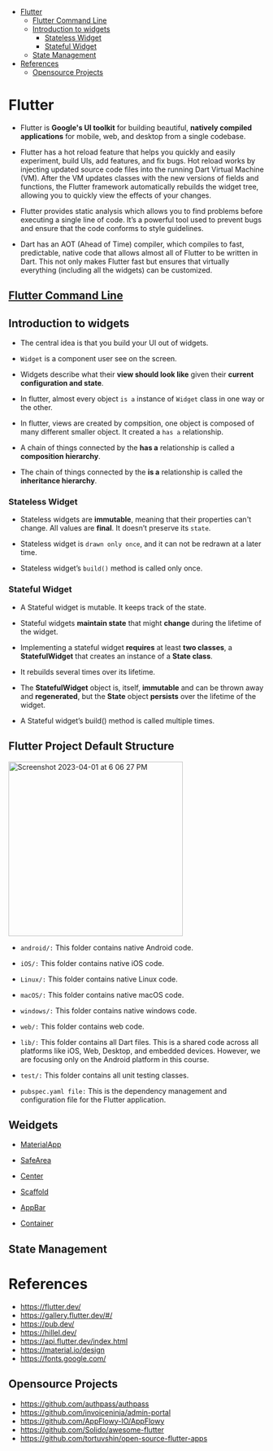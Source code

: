 - [Flutter](#flutter)
  - [Flutter Command Line](#flutter-command-line)
  - [Introduction to widgets](#introduction-to-widgets)
    - [Stateless Widget](#stateless-widget)
    - [Stateful Widget](#stateful-widget)
  - [State Management](#state-management)
- [References](#references)
  - [Opensource Projects](#opensource-projects)

# Flutter

- Flutter is **Google's UI toolkit** for building beautiful, **natively compiled applications** for mobile, web, and desktop from a single codebase.

- Flutter has a hot reload feature that helps you quickly and easily experiment, build UIs, add features, and fix bugs. Hot reload works by injecting updated source code files into the running Dart Virtual Machine (VM). After the VM updates classes with the new versions of fields and functions, the Flutter framework automatically rebuilds the widget tree, allowing you to quickly view the effects of your changes.

- Flutter provides static analysis which allows you to find problems before executing a single line of code. It’s a powerful tool used to prevent bugs and ensure that the code conforms to style guidelines.

- Dart has an AOT (Ahead of Time) compiler, which compiles to fast, predictable, native code that allows almost all of Flutter to be written in Dart. This not only makes Flutter fast but ensures that virtually everything (including all the widgets) can be customized.

## [Flutter Command Line](flutter_cli.md)


## Introduction to widgets

- The central idea is that you build your UI out of widgets. 

- `Widget` is a component user see on the screen.
  
- Widgets describe what their **view should look like** given their **current configuration and state**. 

- In flutter, almost every object `is a` instance of `Widget` class in one way or the other.

- In flutter, views are created by compsition, one object is composed of many different smaller object. It created a `has a` relationship.

- A chain of things connected by the **has a** relationship is called a **composition hierarchy**.
  
- The chain of things connected by the **is a** relationship is called the **inheritance hierarchy**.

### Stateless Widget

- Stateless widgets are **immutable**, meaning that their properties can't change. All values are **final**. It doesn’t preserve its `state`.

- Stateless widget is `drawn only once`, and it can not be redrawn at a later time.

- Stateless widget’s `build()` method is called only once.

### Stateful Widget

- A Stateful widget is mutable. It keeps track of the state.

- Stateful widgets **maintain state** that might **change** during the lifetime of the widget.

- Implementing a stateful widget **requires** at least **two classes**, a **StatefulWidget** that creates an instance of a **State class**.

- It rebuilds several times over its lifetime.

- The **StatefulWidget** object is, itself, **immutable** and can be thrown away and **regenerated**, but the **State** object **persists** over the lifetime of the widget.

- A Stateful widget’s build() method is called multiple times.



## Flutter Project Default Structure


<img width="343" alt="Screenshot 2023-04-01 at 6 06 27 PM" src="https://user-images.githubusercontent.com/204423/229290820-570ecf3d-4356-43b6-b8f2-a798e8139ab8.png">


- `android/:` This folder contains native Android code.

- `iOS/:` This folder contains native iOS code.

- `Linux/:` This folder contains native Linux code.

- `macOS/:` This folder contains native macOS code.

- `windows/:` This folder contains native windows code.

- `web/:` This folder contains web code.

- `lib/:` This folder contains all Dart files. This is a shared code across all platforms like iOS, Web, Desktop, and embedded devices. However, we are focusing only on the Android platform in this course.

- `test/:` This folder contains all unit testing classes.

- `pubspec.yaml file:` This is the dependency management and configuration file for the Flutter application.

## Weidgets

- [MaterialApp](https://api.flutter.dev/flutter/material/MaterialApp-class.html)

- [SafeArea](https://api.flutter.dev/flutter/widgets/SafeArea-class.html)

- [Center](https://api.flutter.dev/flutter/widgets/Center-class.html)

- [Scaffold](https://api.flutter.dev/flutter/material/Scaffold-class.html)

- [AppBar](https://api.flutter.dev/flutter/material/AppBar-class.html)

- [Container](https://api.flutter.dev/flutter/widgets/Container-class.html)


  

## State Management


# References

- https://flutter.dev/
- https://gallery.flutter.dev/#/
- https://pub.dev/
- https://hillel.dev/
- https://api.flutter.dev/index.html
- https://material.io/design
- https://fonts.google.com/

## Opensource Projects

- https://github.com/authpass/authpass
- https://github.com/invoiceninja/admin-portal
- https://github.com/AppFlowy-IO/AppFlowy
- https://github.com/Solido/awesome-flutter
- https://github.com/tortuvshin/open-source-flutter-apps
